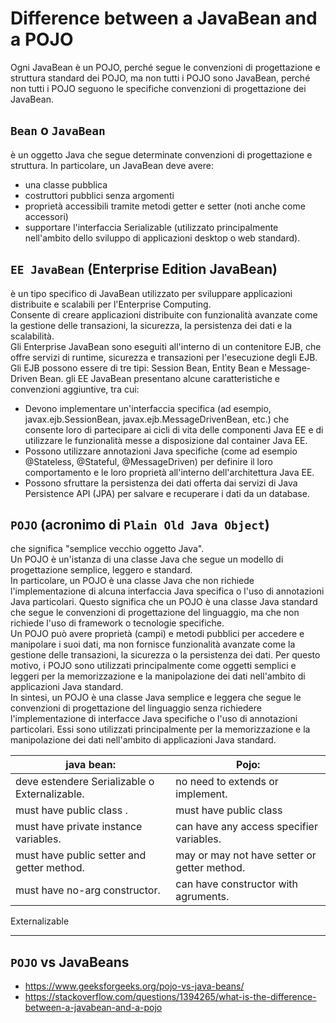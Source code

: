 # Difference between a JavaBean and a POJO

Ogni JavaBean è un POJO, perché segue le convenzioni di progettazione e struttura standard dei POJO, ma non tutti i POJO sono JavaBean, perché non tutti i POJO seguono le specifiche convenzioni di progettazione dei JavaBean.

## `Bean` o `JavaBean`
è un oggetto Java che segue determinate convenzioni di progettazione e struttura. In particolare, un JavaBean deve avere:
- una classe pubblica
- costruttori pubblici senza argomenti
- proprietà accessibili tramite metodi getter e setter (noti anche come accessori)
- supportare l'interfaccia Serializable (utilizzato principalmente nell'ambito dello sviluppo di applicazioni desktop o web standard).

## `EE JavaBean` (Enterprise Edition JavaBean)
è un tipo specifico di JavaBean utilizzato per sviluppare applicazioni distribuite e scalabili per l'Enterprise Computing.  
Consente di creare applicazioni distribuite con funzionalità avanzate come la gestione delle transazioni, la sicurezza, la persistenza dei dati e la scalabilità.  
Gli Enterprise JavaBean sono eseguiti all'interno di un contenitore EJB, che offre servizi di runtime, sicurezza e transazioni per l'esecuzione degli EJB. Gli EJB possono essere di tre tipi: Session Bean, Entity Bean e Message-Driven Bean.
gli EE JavaBean presentano alcune caratteristiche e convenzioni aggiuntive, tra cui:
- Devono implementare un'interfaccia specifica (ad esempio, javax.ejb.SessionBean, javax.ejb.MessageDrivenBean, etc.) che consente loro di partecipare ai cicli di vita delle componenti Java EE e di utilizzare le funzionalità messe a disposizione dal container Java EE.
- Possono utilizzare annotazioni Java specifiche (come ad esempio @Stateless, @Stateful, @MessageDriven) per definire il loro comportamento e le loro proprietà all'interno dell'architettura Java EE.
- Possono sfruttare la persistenza dei dati offerta dai servizi di Java Persistence API (JPA) per salvare e recuperare i dati da un database.

## `POJO` (acronimo di `Plain Old Java Object`)
che significa "semplice vecchio oggetto Java".  
Un POJO è un'istanza di una classe Java che segue un modello di progettazione semplice, leggero e standard.  
In particolare, un POJO è una classe Java che non richiede l'implementazione di alcuna interfaccia Java specifica o l'uso di annotazioni Java particolari. Questo significa che un POJO è una classe Java standard che segue le convenzioni di progettazione del linguaggio, ma che non richiede l'uso di framework o tecnologie specifiche.  
Un POJO può avere proprietà (campi) e metodi pubblici per accedere e manipolare i suoi dati, ma non fornisce funzionalità avanzate come la gestione delle transazioni, la sicurezza o la persistenza dei dati. Per questo motivo, i POJO sono utilizzati principalmente come oggetti semplici e leggeri per la memorizzazione e la manipolazione dei dati nell'ambito di applicazioni Java standard.  
In sintesi, un POJO è una classe Java semplice e leggera che segue le convenzioni di progettazione del linguaggio senza richiedere l'implementazione di interfacce Java specifiche o l'uso di annotazioni particolari. Essi sono utilizzati principalmente per la memorizzazione e la manipolazione dei dati nell'ambito di applicazioni Java standard.

java bean:                   |       Pojo:
-- | --
deve estendere Serializable o Externalizable.       |      no need to extends or implement.
must have public class .          |      must have public class
must have private instance variables. |     can have any access specifier variables.
must have public setter and getter method. |  may or may not have setter or getter method.
must have no-arg constructor.        | can have constructor with agruments.



Externalizable


---

## `POJO` vs JavaBeans
- https://www.geeksforgeeks.org/pojo-vs-java-beans/
- https://stackoverflow.com/questions/1394265/what-is-the-difference-between-a-javabean-and-a-pojo